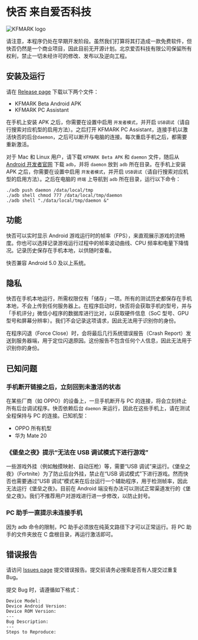 # 快否 来自爱否科技

![KFMARK logo](https://user-images.githubusercontent.com/5908006/47543804-847b9680-d916-11e8-9861-c0c7b2d39c56.png)

请注意，本程序仍处在早期开发阶段。虽然我们打算将其打造成一款免费软件，但快否仍然是一个商业项目，因此目前无开源计划。北京爱否科技有限公司保留所有权利，禁止一切未经许可的修改、发布以及逆向工程。

## 安装及运行

请在 [Release page](https://github.com/Septillion/KFMARK/releases) 下载以下两个文件：

- KFMARK Beta Android APK
- KFMARK PC Assistant

在手机上安装 APK 之后，你需要在设置中启用 `开发者模式`，并开启 `USB调试`（请自行搜索对应机型的启用方法）。之后打开 KFMARK PC Assistant，连接手机以激活快否的后台`daemon`，之后可以断开与电脑的连接。每次重启手机之后，都需要重新激活。

对于 Mac 和 Linux 用户，请下载 `KFMARK Beta APK` 和 `daemon` 文件，随后从 [Android 开发者官网](https://developer.android.com/studio/releases/platform-tools) 下载 `adb`，并将 `daemon` 放到 `adb` 所在目录。在手机上安装 APK 之后，你需要在设置中启用 `开发者模式`，并开启 `USB调试`（请自行搜索对应机型的启用方法）。之后在电脑的 `终端` 上导航到 `adb` 所在目录，运行以下命令：

	./adb push daemon /data/local/tmp
	./adb shell chmod 777 /data/local/tmp/daemon
	./adb shell "./data/local/tmp/daemon &"

## 功能

快否可以实时显示 Android 游戏运行时的帧率（FPS），来直观展示游戏的流畅度。你也可以选择记录游戏运行过程中的帧率波动曲线、CPU 频率和电量下降情况。记录历史保存在手机本地，以供随时查看。

快否兼容 Android 5.0 及以上系统。

## 隐私

快否在手机本地运行，所需权限仅有「储存」一项。所有的测试历史都保存在手机本地，不会上传到任何服务器上。在程序启动时，快否将会获取手机的型号，并与「手机评分」微信小程序的数据库进行比对，以获取硬件信息（SoC 型号、GPU 型号和屏幕分辨率）。我们不会记录这项请求，因此无法用于识别你的身份。

在程序闪退（Force Close）时，会将最后几行系统错误报告（Crash Report）发送到服务器端，用于定位闪退原因。这份报告不包含任何个人信息，因此无法用于识别你的身份。

## 已知问题

### 手机断开链接之后，立刻回到未激活的状态

在某些厂商（如 OPPO）的设备上，一旦手机断开与 PC 的连接，将会立刻终止所有后台调试程序。快否依赖后台 `daemon` 来运行，因此在这些手机上，请在测试全程保持与 PC 的连接。已知机型：

- OPPO 所有机型
- 华为 Mate 20

### 《堡垒之夜》提示“无法在 USB 调试模式下进行游戏”

一些游戏外挂（例如触摸映射、自动压枪）等，需要“USB 调试”来运行。《堡垒之夜》（Fortnite）为了防止后台外挂，禁止在“USB 调试模式”下进行游戏。然而快否也需要通过“USB 调试”模式来在后台运行一个辅助程序，用于检测帧率，因此无法运行《堡垒之夜》。目前在 Android 端没有办法可以测试正常渠道发行的《堡垒之夜》。我们不推荐用户对游戏进行进一步修改，以防止封号。

### PC 助手一直提示未连接手机

因为 adb 命令的限制，PC 助手必须放在纯英文路径下才可以正常运行。将 PC 助手的文件夹放在 C 盘根目录，再运行激活即可。

## 错误报告

请访问 [Issues page](https://github.com/Septillion/KFMARK/issues) 提交错误报告。提交前请务必搜索是否有人提交过重复 Bug。

提交 Bug 时，请遵循如下格式：

	Device Model:
	Device Android Version:
	Device ROM Version:
	---
	Bug Description:
	---
	Steps to Reproduce:
